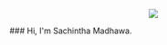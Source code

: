 <p align='center'>
    <img src="https://capsule-render.vercel.app/api?type=waving&color=auto&height=300&section=header&text=Sachintha%20Madhawa&fontSize=50&animation=fadeIn&fontAlignY=38&desc=convert%20your%20dream%20into%20codes!&descAlignY=51&descAlign=62"/>
</p>
### Hi, I'm Sachintha Madhawa.
